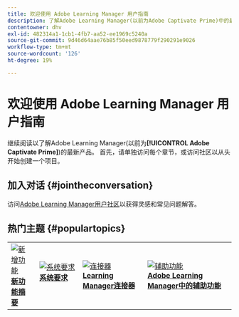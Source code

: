 ```yaml
---
title: 欢迎使用 Adobe Learning Manager 用户指南
description: 了解Adobe Learning Manager(以前为Adobe Captivate Prime)中的最新产品。 首先，请单独访问每个章节，或访问社区以从头开始创建一个项目。
contentowner: dhv
exl-id: 482314a1-1cb1-4fb7-aa52-ee1969c5240a
source-git-commit: 9d46d64aae76b85f50eed9878779f290291e9026
workflow-type: tm+mt
source-wordcount: '126'
ht-degree: 19%

---
```


# 欢迎使用 Adobe Learning Manager 用户指南

继续阅读以了解Adobe Learning Manager(以前为&#x200B;**[!UICONTROL Adobe Captivate Prime]**)的最新产品。 首先，请单独访问每个章节，或访问社区以从头开始创建一个项目。

## 加入对话 {#jointheconversation}

访问[Adobe Learning Manager用户社区](https://community.adobe.com/t5/adobe-learning-manager/ct-p/ct-captivate-prime?page=1&amp;sort=latest_replies&amp;lang=all&amp;tabid=all)以获得灵感和常见问题解答。

## 热门主题 {#populartopics}

<table style="table-layout:fixed">
 <tbody>
  <tr>
   <td>
    <a href="whats-new.md">
    <img alt="新增功能" src="assets/prime-new.jpeg">
    </a>
    <div>
    <a href="whats-new.md"><strong>新功能摘要</strong></a>
    </div>
   </td>
   <td>
    <a href="system-requirements.md">
    <img alt="系统要求" src="assets/prime-reqs.jpeg">
    </a>
    <a href="whats-new.md"><strong>系统要求</strong></a>
    </p>
   </td>
   <td>
    <a href="integration-admin/feature-summary/connectors.md">
    <img alt="连接器" src="assets/prime-connector.jpeg">
    </a>
    <div>
    <a href="integration-admin/feature-summary/connectors.md"><strong>Learning Manager连接器</strong></a>
    </div>
   </td>
   <td>
    <a href="accessibility-learning-manager.md">
    <img alt="辅助功能" src="assets/prime-accessibility.jpeg">
    </a>
    <div>
    <a href="accessibility-learning-manager.md"><strong>Adobe Learning Manager中的辅助功能</strong></a>
    </div>
   </td>
  </tr>
 </tbody>
</table>

